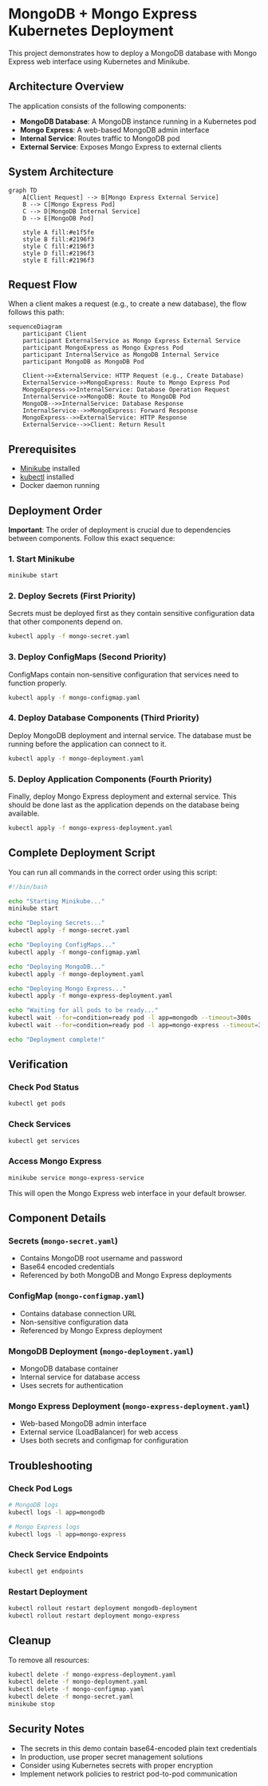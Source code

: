# MongoDB + Mongo Express Kubernetes Deployment

This project demonstrates how to deploy a MongoDB database with Mongo Express web interface using Kubernetes and Minikube.

## Architecture Overview

The application consists of the following components:

- **MongoDB Database**: A MongoDB instance running in a Kubernetes pod
- **Mongo Express**: A web-based MongoDB admin interface
- **Internal Service**: Routes traffic to MongoDB pod
- **External Service**: Exposes Mongo Express to external clients

## System Architecture

```mermaid
graph TD
    A[Client Request] --> B[Mongo Express External Service]
    B --> C[Mongo Express Pod]
    C --> D[MongoDB Internal Service]
    D --> E[MongoDB Pod]
    
    style A fill:#e1f5fe
    style B fill:#2196f3
    style C fill:#2196f3
    style D fill:#2196f3
    style E fill:#2196f3
```

## Request Flow

When a client makes a request (e.g., to create a new database), the flow follows this path:

```mermaid
sequenceDiagram
    participant Client
    participant ExternalService as Mongo Express External Service
    participant MongoExpress as Mongo Express Pod
    participant InternalService as MongoDB Internal Service
    participant MongoDB as MongoDB Pod

    Client->>ExternalService: HTTP Request (e.g., Create Database)
    ExternalService->>MongoExpress: Route to Mongo Express Pod
    MongoExpress->>InternalService: Database Operation Request
    InternalService->>MongoDB: Route to MongoDB Pod
    MongoDB-->>InternalService: Database Response
    InternalService-->>MongoExpress: Forward Response
    MongoExpress-->>ExternalService: HTTP Response
    ExternalService-->>Client: Return Result
```

## Prerequisites

- [Minikube](https://minikube.sigs.k8s.io/docs/start/) installed
- [kubectl](https://kubernetes.io/docs/tasks/tools/) installed
- Docker daemon running

## Deployment Order

**Important**: The order of deployment is crucial due to dependencies between components. Follow this exact sequence:

### 1. Start Minikube

```bash
minikube start
```

### 2. Deploy Secrets (First Priority)

Secrets must be deployed first as they contain sensitive configuration data that other components depend on.

```bash
kubectl apply -f mongo-secret.yaml
```

### 3. Deploy ConfigMaps (Second Priority)

ConfigMaps contain non-sensitive configuration that services need to function properly.

```bash
kubectl apply -f mongo-configmap.yaml
```

### 4. Deploy Database Components (Third Priority)

Deploy MongoDB deployment and internal service. The database must be running before the application can connect to it.

```bash
kubectl apply -f mongo-deployment.yaml
```

### 5. Deploy Application Components (Fourth Priority)

Finally, deploy Mongo Express deployment and external service. This should be done last as the application depends on the database being available.

```bash
kubectl apply -f mongo-express-deployment.yaml
```

## Complete Deployment Script

You can run all commands in the correct order using this script:

```bash
#!/bin/bash

echo "Starting Minikube..."
minikube start

echo "Deploying Secrets..."
kubectl apply -f mongo-secret.yaml

echo "Deploying ConfigMaps..."
kubectl apply -f mongo-configmap.yaml

echo "Deploying MongoDB..."
kubectl apply -f mongo-deployment.yaml

echo "Deploying Mongo Express..."
kubectl apply -f mongo-express-deployment.yaml

echo "Waiting for all pods to be ready..."
kubectl wait --for=condition=ready pod -l app=mongodb --timeout=300s
kubectl wait --for=condition=ready pod -l app=mongo-express --timeout=300s

echo "Deployment complete!"
```

## Verification

### Check Pod Status

```bash
kubectl get pods
```

### Check Services

```bash
kubectl get services
```

### Access Mongo Express

```bash
minikube service mongo-express-service
```

This will open the Mongo Express web interface in your default browser.

## Component Details

### Secrets (`mongo-secret.yaml`)
- Contains MongoDB root username and password
- Base64 encoded credentials
- Referenced by both MongoDB and Mongo Express deployments

### ConfigMap (`mongo-configmap.yaml`)
- Contains database connection URL
- Non-sensitive configuration data
- Referenced by Mongo Express deployment

### MongoDB Deployment (`mongo-deployment.yaml`)
- MongoDB database container
- Internal service for database access
- Uses secrets for authentication

### Mongo Express Deployment (`mongo-express-deployment.yaml`)
- Web-based MongoDB admin interface
- External service (LoadBalancer) for web access
- Uses both secrets and configmap for configuration

## Troubleshooting

### Check Pod Logs

```bash
# MongoDB logs
kubectl logs -l app=mongodb

# Mongo Express logs
kubectl logs -l app=mongo-express
```

### Check Service Endpoints

```bash
kubectl get endpoints
```

### Restart Deployment

```bash
kubectl rollout restart deployment mongodb-deployment
kubectl rollout restart deployment mongo-express
```

## Cleanup

To remove all resources:

```bash
kubectl delete -f mongo-express-deployment.yaml
kubectl delete -f mongo-deployment.yaml
kubectl delete -f mongo-configmap.yaml
kubectl delete -f mongo-secret.yaml
minikube stop
```

## Security Notes

- The secrets in this demo contain base64-encoded plain text credentials
- In production, use proper secret management solutions
- Consider using Kubernetes secrets with proper encryption
- Implement network policies to restrict pod-to-pod communication
